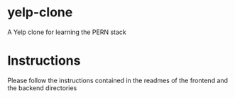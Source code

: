 # yelp-clone
A Yelp clone for learning the PERN stack

# Instructions
Please follow the instructions contained in the readmes of the frontend and the backend directories
